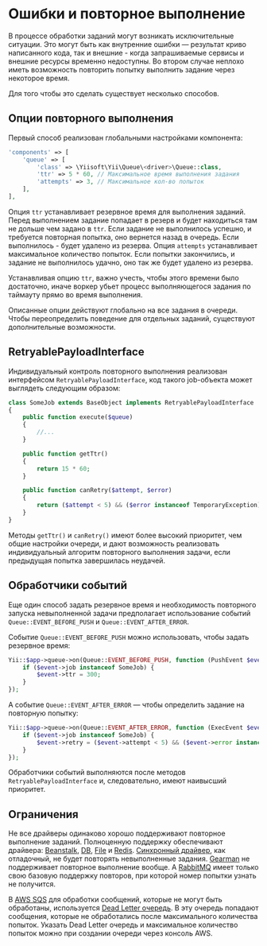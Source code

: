 Ошибки и повторное выполнение
=============================

В процессе обработки заданий могут возникать исключительные ситуации. Это могут быть как внутренние
ошибки — результат криво написанного кода, так и внешние - когда запрашиваемые сервисы и внешние
ресурсы временно недоступны. Во втором случае неплохо иметь возможность повторить попытку выполнить
задание через некоторое время.

Для того чтобы это сделать существует несколько способов.


Опции повторного выполнения
---------------------------

Первый способ реализован глобальными настройками компонента:
 
```php
'components' => [
    'queue' => [
        'class' => \Yiisoft\Yii\Queue\<driver>\Queue::class,
        'ttr' => 5 * 60, // Максимальное время выполнения задания 
        'attempts' => 3, // Максимальное кол-во попыток
    ],
],
```

Опция `ttr` устанавливает резервное время для выполнения заданий. Перед выполнением задание попадает
в резерв и будет находиться там не дольше чем задано в `ttr`. Если задание не выполнилось успешно,
и требуется повторная попытка, оно вернется назад в очередь. Если выполнилось - будет удалено
из резерва. Опция `attempts` устанавливает максимальное количество попыток. Если попытки закончились,
и задание не выполнилось удачно, оно так же будет удалено из резерва.

Устанавливая опцию `ttr`, важно учесть, чтобы этого времени было достаточно, иначе воркер убьет процесс
выполняющегося задания по таймауту прямо во время выполнения.

Описанные опции действуют глобально на все задания в очереди. Чтобы переопределить поведение для отдельных
заданий, существуют дополнительные возможности.


RetryablePayloadInterface
---------------------

Индивидуальный контроль повторного выполнения реализован интерфейсом `RetryablePayloadInterface`, код
такого job-объекта может выглядеть следующим образом:

```php
class SomeJob extends BaseObject implements RetryablePayloadInterface
{
    public function execute($queue)
    {
        //...
    }

    public function getTtr()
    {
        return 15 * 60;
    }

    public function canRetry($attempt, $error)
    {
        return ($attempt < 5) && ($error instanceof TemporaryException);
    }
}
```

Методы `getTtr()` и `canRetry()` имеют более высокий приоритет, чем общие настройки очереди, и дают
возможность реализовать индивидуальный алгоритм повторного выполнения задачи, если предыдущая попытка
завершилась неудачей.


Обработчики событий
-------------------

Еще один способ задать резервное время и необходимость повторного запуска невыполненной задачи
предполагает использование событий `Queue::EVENT_BEFORE_PUSH` и `Queue::EVENT_AFTER_ERROR`.

Событие `Queue::EVENT_BEFORE_PUSH` можно использовать, чтобы задать резервное время:

```php
Yii::$app->queue->on(Queue::EVENT_BEFORE_PUSH, function (PushEvent $event) {
    if ($event->job instanceof SomeJob) {
        $event->ttr = 300;
    }
});
```

А событие `Queue::EVENT_AFTER_ERROR` — чтобы определить задание на повторную попытку:

```php
Yii::$app->queue->on(Queue::EVENT_AFTER_ERROR, function (ExecEvent $event) {
    if ($event->job instanceof SomeJob) {
        $event->retry = ($event->attempt < 5) && ($event->error instanceof TemporaryException);
    }
});
```

Обработчики событий выполняются после методов `RetryablePayloadInterface` и, следовательно, имеют
наивысший приоритет.


Ограничения
-----------

Не все драйверы одинаково хорошо поддерживают повторное выполнение заданий. Полноценную поддержку
обеспечивают драйвера: [Beanstalk], [DB], [File] и [Redis]. [Синхронный драйвер], как отладочный,
не будет повторять невыполненные задания. [Gearman] не поддерживает повторное выполнение вообще.
А [RabbitMQ] имеет только свою базовую поддержку повторов, при которой номер попытки узнать
не получится.    
 
В [AWS SQS] для обработки сообщений, которые не могут быть обработаны, используется [Dead Letter очередь].
В эту очередь попадают сообщения, которые не обработались после максимального количества попыток.
Указать Dead Letter очередь и максимальное количество попыток можно при создании очереди через консоль AWS.   

[Beanstalk]: driver-beanstalk.md
[DB]: driver-db.md
[File]: driver-file.md
[Redis]: driver-redis.md
[Синхронный драйвер]: driver-sync.md
[Gearman]: driver-gearman.md
[RabbitMQ]: driver-amqp.md
[AWS SQS]: driver-sqs.md
[Dead Letter очередь]: https://docs.aws.amazon.com/AWSSimpleQueueService/latest/SQSDeveloperGuide/sqs-dead-letter-queues.html
